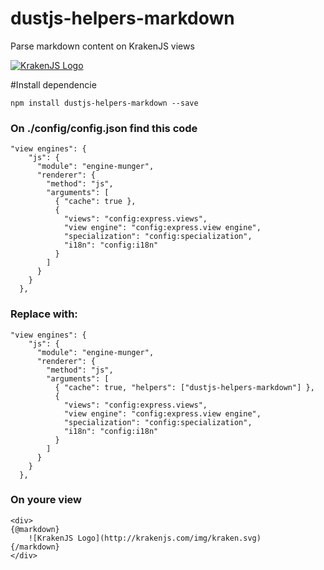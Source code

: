 dustjs-helpers-markdown
=======================

Parse markdown content on KrakenJS views

[![KrakenJS Logo](http://krakenjs.com/img/kraken.svg)](http://krakenjs.com/)

#Install dependencie

    npm install dustjs-helpers-markdown --save

### On ./config/config.json find this code

    "view engines": {
        "js": {
          "module": "engine-munger",
          "renderer": {
            "method": "js",
            "arguments": [
              { "cache": true },
              {
                "views": "config:express.views",
                "view engine": "config:express.view engine",
                "specialization": "config:specialization",
                "i18n": "config:i18n"
              }
            ]
          }
        }
      },


### Replace with:

    "view engines": {
        "js": {
          "module": "engine-munger",
          "renderer": {
            "method": "js",
            "arguments": [
              { "cache": true, "helpers": ["dustjs-helpers-markdown"] },
              {
                "views": "config:express.views",
                "view engine": "config:express.view engine",
                "specialization": "config:specialization",
                "i18n": "config:i18n"
              }
            ]
          }
        }
      },

### On youre view

    <div>
    {@markdown}
        ![KrakenJS Logo](http://krakenjs.com/img/kraken.svg)
    {/markdown}
    </div>
